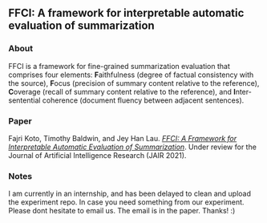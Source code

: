 ## FFCI: A framework for interpretable automatic evaluation of summarization

### About

FFCI is a framework for fine-grained summarization evaluation that comprises four elements: **F**aithfulness (degree of factual consistency with the source),
**F**ocus (precision of summary content relative to the reference), **C**overage (recall of summary content relative to the reference), and **I**nter-sentential coherence (document fluency between adjacent sentences).

### Paper
Fajri Koto, Timothy Baldwin, and Jey Han Lau. [_FFCI: A Framework for Interpretable Automatic Evaluation of Summarization_](https://arxiv.org/pdf/2011.13662.pdf). 
Under review for the Journal of Artificial Intelligence Research (JAIR 2021). 

### Notes
I am currently in an internship, and has been delayed to clean and upload the experiment repo. In case you need something from our experiment. Please dont hesitate to email us. The email is in the paper. Thanks! :)
